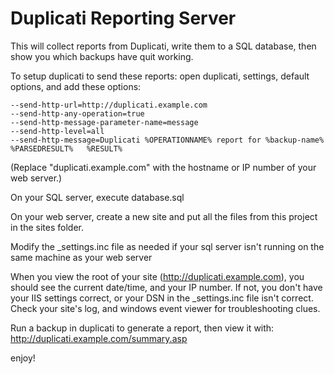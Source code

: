 # Duplicati Reporting Server

This will collect reports from Duplicati, write them to a SQL database, then show you which backups have quit working.

To setup duplicati to send these reports:
open duplicati, settings, default options, and add these options:

```
--send-http-url=http://duplicati.example.com
--send-http-any-operation=true
--send-http-message-parameter-name=message
--send-http-level=all
--send-http-message=Duplicati %OPERATIONNAME% report for %backup-name%   %PARSEDRESULT%   %RESULT%
```
(Replace "duplicati.example.com" with the hostname or IP number of your web server.)

On your SQL server, execute database.sql

On your web server, create a new site and put all the files from this project in the sites folder.

Modify the _settings.inc file as needed if your sql server isn't running on the same machine as your web server

When you view the root of your site (http://duplicati.example.com), you should see the current date/time, and your IP number.  If not, you don't have your IIS settings correct, or your DSN in the _settings.inc file isn't correct.  Check your site's log, and windows event viewer for troubleshooting clues.

Run a backup in duplicati to generate a report, then view it with:
http://duplicati.example.com/summary.asp

enjoy!

